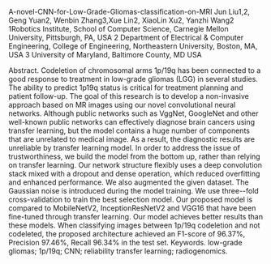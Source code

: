  A-novel-CNN-for-Low-Grade-Gliomas-classification-on-MRI
Jun Liu1,2, Geng Yuan2, Wenbin Zhang3,Xue Lin2, XiaoLin Xu2, Yanzhi Wang2 
1Robotics Institute, School of Computer Science, Carnegie Mellon University, Pittsburgh, PA, USA
2 Department of Electrical & Computer Engineering, College of Engineering, Northeastern University, Boston, MA, USA
3 University of Maryland, Baltimore County, MD USA

Abstract. Codeletion of chromosomal arms 1p/19q has been connected to a good response to treatment in low-grade gliomas (LGG) in several studies. The ability to predict 1p19q status is critical for treatment planning and patient follow-up. The goal of this research is to develop a non-invasive approach based on MR images using our novel convolutional neural networks. Although public networks such as VggNet, GoogleNet and other well-known public networks can effectively diagnose brain cancers using transfer learning, but the model contains a huge number of components that are unrelated to medical image. As a result, the diagnostic results are unreliable by transfer learning model. In order to address the issue of trustworthiness, we build the model from the bottom up, rather than relying on transfer learning. Our network structure flexibly uses a deep convolution stack mixed with a dropout and dense operation, which reduced overfitting and enhanced performance. We also augmented the given dataset. The Gaussian noise is introduced during the model training. We use three--fold cross-validation to train the best selection model. Our proposed model is compared to MobileNetV2, InceptionResNetV2 and VGG16 that have been fine-tuned through transfer learning. Our model achieves better results than these models. When classifying images between 1p/19q codeletion and not codeleted, the proposed architecture achieved an F1-score of 96.37%, Precision 97.46%, Recall 96.34% in the test set.
Keywords. low-grade gliomas;  1p/19q;  CNN; reliability transfer learning;  radiogenomics.
